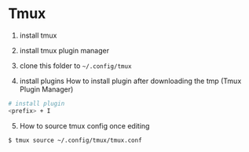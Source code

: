 # Tmux 

1. install tmux

2. install tmux plugin manager

3. clone this folder to `~/.config/tmux`

4. install plugins 
How to install plugin after downloading the tmp (Tmux Plugin Manager)
```bash
# install plugin
<prefix> + I
```

5. How to source tmux config once editing
```bash
$ tmux source ~/.config/tmux/tmux.conf
```

